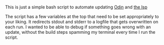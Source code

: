 This is just a simple bash script to automate updating [Odin](https://github.com/odin-lang/Odin) and [the lsp](https://github.com/DanielGavin/ols)

The script has a few variables at the top that need to be set appropriately to your liking. It redirects stdout and stderr to a logfile that gets overwritten on each run. I wanted to be able to debug if something goes wrong with an update, without the build steps spamming my terminal every time I run the script.